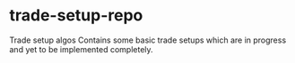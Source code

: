 # trade-setup-repo
Trade setup algos
Contains some basic trade setups which are in progress and yet to be implemented completely.